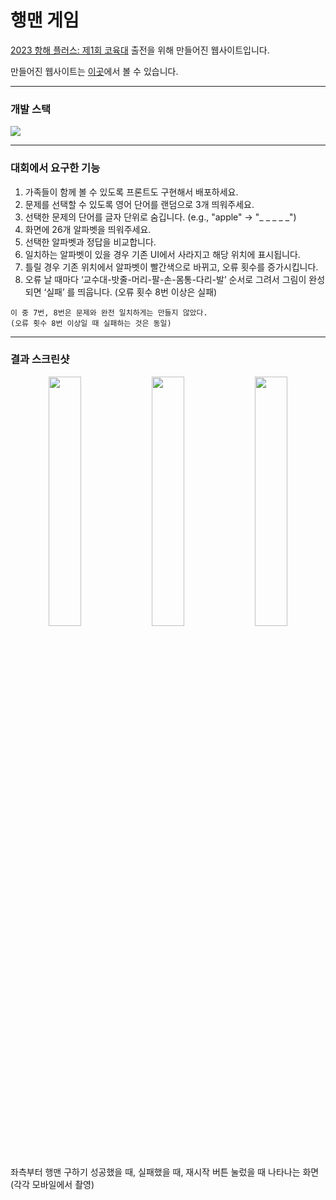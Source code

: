 # 행맨 게임
[2023 항해 플러스: 제1회 코육대](https://hanghaeplus-coyukdae.oopy.io/#1b467c7185e94a3295dc4a72a05ea3b2) 출전을 위해 만들어진 웹사이트입니다.

만들어진 웹사이트는 [이곳](https://hongyeseul.github.io/hangman-1st-coyukdae/)에서 볼 수 있습니다.

---
### 개발 스택
<img src="https://img.shields.io/badge/React-61DAFB?style=flat-square&logo=React&logoColor=white"/>

---
### 대회에서 요구한 기능
1. 가족들이 함께 볼 수 있도록 프론트도 구현해서 배포하세요.
2. 문제를 선택할 수 있도록 영어 단어를 랜덤으로 3개 띄워주세요.
3. 선택한 문제의 단어를 글자 단위로 숨깁니다. (e.g., "apple" -> "_ _ _ _ _")
4. 화면에 26개 알파벳을 띄워주세요.
5. 선택한 알파벳과 정답을 비교합니다.
6. 일치하는 알파벳이 있을 경우 기존 UI에서 사라지고 해당 위치에 표시됩니다.
7. 틀릴 경우 기존 위치에서 알파벳이 빨간색으로 바뀌고, 오류 횟수를 증가시킵니다.
8. 오류 날 때마다 ‘교수대-밧줄-머리-팔-손-몸통-다리-발’ 순서로 그려서 그림이 완성되면 ‘실패’ 를 띄웁니다. (오류 횟수 8번 이상은 실패)

``` 
이 중 7번, 8번은 문제와 완전 일치하게는 만들지 않았다.
(오류 횟수 8번 이상일 때 실패하는 것은 동일)
```

---

### 결과 스크린샷

<!-- ![성공](https://github.com/HongYeseul/hangman-1st-coyukdae/assets/50395809/2a263348-5fad-414e-8226-4fdbc6a5ef6a)
![재시작](https://github.com/HongYeseul/hangman-1st-coyukdae/assets/50395809/10e93613-4233-4d50-ae7f-6eea3f7512a6)
![실패](https://github.com/HongYeseul/hangman-1st-coyukdae/assets/50395809/f6bf7a9c-fc3a-4fef-912e-2d4bb7194dbc) -->


<p align="center">
  <img src="https://github.com/HongYeseul/hangman-1st-coyukdae/assets/50395809/2a263348-5fad-414e-8226-4fdbc6a5ef6a" align="center" width="32%">
  <img src="https://github.com/HongYeseul/hangman-1st-coyukdae/assets/50395809/f6bf7a9c-fc3a-4fef-912e-2d4bb7194dbc" align="center" width="32%">
  <img src="https://github.com/HongYeseul/hangman-1st-coyukdae/assets/50395809/10e93613-4233-4d50-ae7f-6eea3f7512a6" align="center" width="32%">
</p>


좌측부터 행맨 구하기 성공했을 때, 실패했을 때, 재시작 버튼 눌렀을 때 나타나는 화면(각각 모바일에서 촬영)